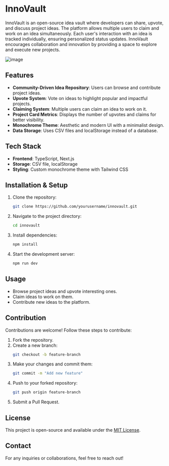 # InnoVault

InnoVault is an open-source idea vault where developers can share, upvote, and discuss project ideas. The platform allows multiple users to claim and work on an idea simultaneously. Each user's interaction with an idea is tracked individually, ensuring personalized status updates. InnoVault encourages collaboration and innovation by providing a space to explore and execute new projects.

![image](https://github.com/user-attachments/assets/b7715286-1867-4454-a6f2-347b978db154)


## Features

- **Community-Driven Idea Repository**: Users can browse and contribute project ideas.
- **Upvote System**: Vote on ideas to highlight popular and impactful projects.
- **Claiming System**: Multiple users can claim an idea to work on it.
- **Project Card Metrics**: Displays the number of upvotes and claims for better visibility.
- **Monochrome Theme**: Aesthetic and modern UI with a minimalist design.
- **Data Storage**: Uses CSV files and localStorage instead of a database.

## Tech Stack

- **Frontend**: TypeScript, Next.js
- **Storage**: CSV file, localStorage
- **Styling**: Custom monochrome theme with Tailwind CSS

## Installation & Setup

1. Clone the repository:
   ```sh
   git clone https://github.com/yourusername/innovault.git
   ```
2. Navigate to the project directory:
   ```sh
   cd innovault
   ```
3. Install dependencies:
   ```sh
   npm install
   ```
4. Start the development server:
   ```sh
   npm run dev
   ```

## Usage

- Browse project ideas and upvote interesting ones.
- Claim ideas to work on them.
- Contribute new ideas to the platform.

## Contribution

Contributions are welcome! Follow these steps to contribute:

1. Fork the repository.
2. Create a new branch:
   ```sh
   git checkout -b feature-branch
   ```
3. Make your changes and commit them:
   ```sh
   git commit -m "Add new feature"
   ```
4. Push to your forked repository:
   ```sh
   git push origin feature-branch
   ```
5. Submit a Pull Request.

## License

This project is open-source and available under the [MIT License](LICENSE).

## Contact

For any inquiries or collaborations, feel free to reach out!